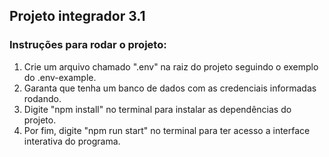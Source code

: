 <h2>Projeto integrador 3.1</h2>
<h3>Instruções para rodar o projeto:</h3>
<ol>
<li>Crie um arquivo chamado ".env" na raiz do projeto seguindo o exemplo do .env-example.</li>
<li>Garanta que tenha um banco de dados com as credenciais informadas rodando.</li>
<li>Digite "npm install" no terminal para instalar as dependências do projeto.</li>
<li>Por fim, digite "npm run start" no terminal para ter acesso a interface interativa do programa.</li>
</ol>

